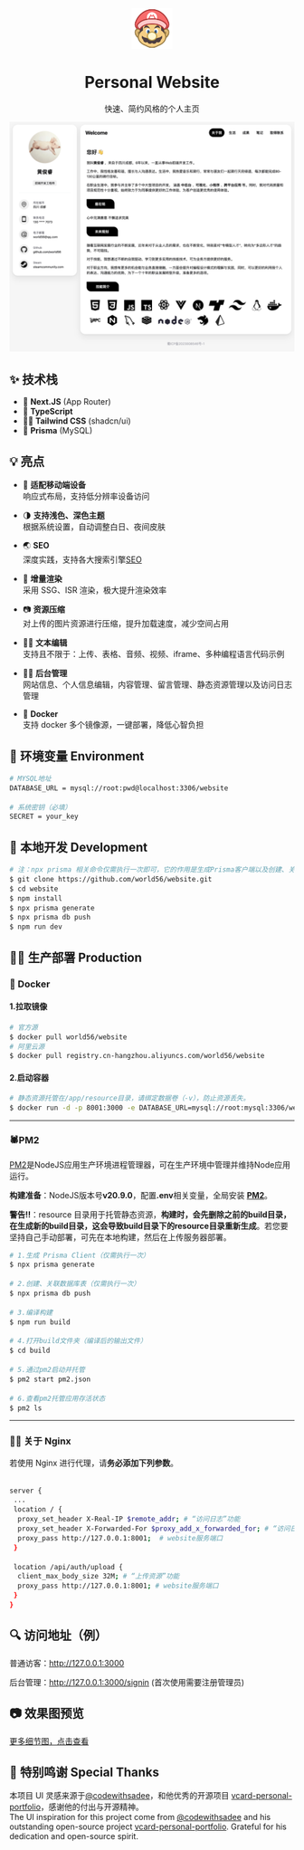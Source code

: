 <p align="center">
  <a href="https://devtt.com">
    <img width="72" src="https://raw.githubusercontent.com/world56/static/main/website/icon.svg">
  </a>
</p>

<h1 align="center">Personal Website</h1>

<p align="center">快速、简约风格的个人主页</p >

![Home](https://raw.githubusercontent.com/world56/static/main/website/1.png)

## ✨ 技术栈

- 🍔 **Next.JS** (App Router)
- 🥪 **TypeScript**
- 🧑‍🎨 **Tailwind CSS** (shadcn/ui)
- 🍟 **Prisma** (MySQL)

## 💡 亮点

- 📱 **适配移动端设备**  
  响应式布局，支持低分辨率设备访问

- 🌗 **支持浅色、深色主题**  
  根据系统设置，自动调整白日、夜间皮肤

- 🌏 **SEO**  
  深度实践，支持各大搜索引擎[SEO](https://github.com/world56/static/tree/main/website#-seo%E6%95%88%E6%9E%9C%E9%A2%84%E8%A7%88)

- 🥯 **增量渲染**  
  采用 SSG、ISR 渲染，极大提升渲染效率

- 📷 **资源压缩**  
  对上传的图片资源进行压缩，提升加载速度，减少空间占用

- 🧑‍🎨 **文本编辑**  
  支持且不限于：上传、表格、音频、视频、iframe、多种编程语言代码示例

- 🙋‍♂️ **后台管理**  
  网站信息、个人信息编辑，内容管理、留言管理、静态资源管理以及访问日志管理

- 🐳 **Docker**  
  支持 docker 多个镜像源，一键部署，降低心智负担

## 👮 环境变量 Environment

```bash
# MYSQL地址
DATABASE_URL = mysql://root:pwd@localhost:3306/website

# 系统密钥（必填）
SECRET = your_key
```

## 👷 本地开发 Development

```bash
# 注：npx prisma 相关命令仅需执行一次即可，它的作用是生成Prisma客户端以及创建、关联数据库表
$ git clone https://github.com/world56/website.git
$ cd website
$ npm install
$ npx prisma generate
$ npx prisma db push
$ npm run dev
```

## 🧑‍💼 生产部署 Production

### 🐳 Docker

#### 1.拉取镜像

```bash
# 官方源
$ docker pull world56/website
# 阿里云源
$ docker pull registry.cn-hangzhou.aliyuncs.com/world56/website
```

#### 2.启动容器

```bash
# 静态资源托管在/app/resource目录，请绑定数据卷（-v），防止资源丢失。
$ docker run -d -p 8001:3000 -e DATABASE_URL=mysql://root:mysql:3306/website -e SECRET=your_key -v ~/app/website/resource:/app/resource world56/website
```

---

### 🕷️PM2

<p><a href='https://github.com/Unitech/pm2'>PM2</a >是NodeJS应用生产环境进程管理器，可在生产环境中管理并维持Node应用运行。</p >

<p><b>构建准备</b>：NodeJS版本号<b>v20.9.0</b>，配置<b>.env</b>相关变量，全局安装 <a href='https://github.com/Unitech/pm2'><b>PM2</b></a >。</p >

<p><b>警告‼️</b>：resource 目录用于托管静态资源，<b>构建时，会先删除之前的build目录，在生成新的build目录，这会导致build目录下的resource目录重新生成</b>。若您要坚持自己手动部署，可先在本地构建，然后在上传服务器部署。</p >

```bash
# 1.生成 Prisma Client（仅需执行一次）
$ npx prisma generate

# 2.创建、关联数据库表（仅需执行一次）
$ npx prisma db push

# 3.编译构建
$ npm run build

# 4.打开build文件夹（编译后的输出文件）
$ cd build

# 5.通过pm2启动并托管
$ pm2 start pm2.json

# 6.查看pm2托管应用存活状态
$ pm2 ls
```

---

### 🙋‍♂️ 关于 Nginx

<p>若使用 Nginx 进行代理，请<b>务必添加下列参数</b>。</p >

```bash

server {
 ...
 location / {
  proxy_set_header X-Real-IP $remote_addr; # “访问日志”功能
  proxy_set_header X-Forwarded-For $proxy_add_x_forwarded_for; # “访问日志”功能
  proxy_pass http://127.0.0.1:8001;  # website服务端口
 }

 location /api/auth/upload {
  client_max_body_size 32M; # “上传资源”功能
  proxy_pass http://127.0.0.1:8001; # website服务端口
 }
}

```

## 🔍 访问地址（例）

<p>普通访客：<a href="http://127.0.0.1:3000">http://127.0.0.1:3000</a ></p >
<p>后台管理：<a href="http://127.0.0.1:3000/signin">http://127.0.0.1:3000/signin</a >  (首次使用需要注册管理员) </p >

## 📷 效果图预览

[更多细节图，点击查看](https://github.com/world56/static/tree/main/website#-%E6%95%88%E6%9E%9C%E5%9B%BE%E9%A2%84%E8%A7%88)

## 🙏 特别鸣谢 Special Thanks

本项目 UI 灵感来源于[@codewithsadee](https://github.com/codewithsadee)，和他优秀的开源项目 [vcard-personal-portfolio](https://github.com/codewithsadee/vcard-personal-portfolio)，感谢他的付出与开源精神。  
The UI inspiration for this project come from [@codewithsadee](https://github.com/codewithsadee) and his outstanding open-source project [vcard-personal-portfolio](https://github.com/codewithsadee/vcard-personal-portfolio). Grateful for his dedication and open-source spirit.
